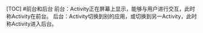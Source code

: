 [TOC]
#前台和后台
前台：Activity正在屏幕上显示，能够与用户进行交互，此时称Activity在前台。
后台：Activity切换到别的应用，或切换到另一Activity，此时称Activity进入后台。
